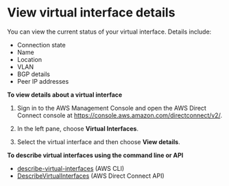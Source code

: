# View virtual interface details<a name="viewvifdetails"></a>

You can view the current status of your virtual interface\. Details include:
+ Connection state
+ Name
+ Location
+ VLAN
+ BGP details
+ Peer IP addresses

**To view details about a virtual interface**

1. Sign in to the AWS Management Console and open the AWS Direct Connect console at [https://console\.aws\.amazon\.com/directconnect/v2/](https://console.aws.amazon.com/directconnect/v2/)\.

1. In the left pane, choose **Virtual Interfaces**\.

1. Select the virtual interface and then choose **View details**\.

**To describe virtual interfaces using the command line or API**
+ [describe\-virtual\-interfaces](https://docs.aws.amazon.com/cli/latest/reference/directconnect/describe-virtual-interfaces.html) \(AWS CLI\)
+ [DescribeVirtualInterfaces](https://docs.aws.amazon.com/directconnect/latest/APIReference/API_DescribeVirtualInterfaces.html) \(AWS Direct Connect API\)